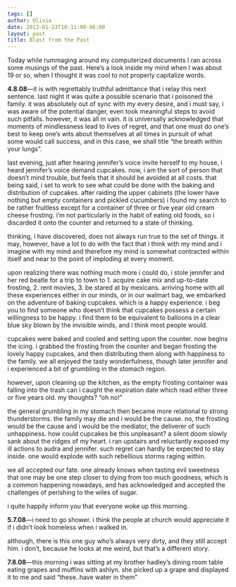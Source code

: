 ```yaml
---
tags: []
author: Olivia
date: 2013-01-23T16:11:00-06:00
layout: post
title: Blast from the Past
---
```


Today while rummaging around my computerized documents I ran across some musings of the past. Here’s a look inside my mind when I was about 19 or so, when I thought it was cool to not properly capitalize words.

**4.8.08**—it is with regrettably truthful admittance that i relay this next sentence. last night it was quite a possible scenario that i poisoned the family. it was absolutely out of sync with my every desire, and i must say, i was aware of the potential danger, even took meaningful steps to avoid such pitfalls. however, it was all in vain. it is universally acknowledged that moments of mindlessness lead to lives of regret, and that one must do one’s best to keep one’s wits about themselves at all times in pursuit of what some would call success, and in this case, we shall title “the breath within your lungs”. 

last evening, just after hearing jennifer’s voice invite herself to my house, i heard jennifer’s voice demand cupcakes. now, i am the sort of person that doesn’t mind trouble, but feels that it should be avoided at all costs. that being said, i set to work to see what could be done with the baking and distribution of cupcakes. after raiding the upper cabinets (the lower have nothing but empty containers and pickled cucumbers) i found my search to be rather fruitless except for a container of three or five year old cream cheese frosting. i’m not particularly in the habit of eating old foods, so i discarded it onto the counter and returned to a state of thinking.

thinking, i have discovered, does not always run true to the set of things. it may, however, have a lot to do with the fact that i think with my mind and i imagine with my mind and therefore my mind is somewhat contracted within itself and near to the point of imploding at every moment.

upon realizing there was nothing much more i could do, i stole jennifer and her red beatle for a trip to town to 1. acquire cake mix and up-to-date frosting, 2. rent movies, 3. be stared at by mexicans. arriving home with all these experiences either in our minds, or in our walmart bag, we embarked on the adventure of baking cupcakes. which is a happy experience. i beg you to find someone who doesn’t think that cupcakes possess a certain willingness to be happy. i find them to be equivalent to balloons in a clear blue sky blown by the invisible winds, and i think most people would. 

cupcakes were baked and cooled and setting upon the counter. now begins the icing. i grabbed the frosting from the counter and began frosting the lovely happy cupcakes, and then distributing them along with happiness to the family. we all enjoyed the tasty wonderfulness, though later jennifer and i experienced a bit of grumbling in the stomach region. 

however, upon cleaning up the kitchen, as the empty frosting container was falling into the trash can i caught the expiration date which read either three or five years old. my thoughts? “oh no!” 

the general grumbling in my stomach then became more relational to strong thunderstorms. the family may die and i would be the cause. no, the frosting would be the cause and i would be the mediator, the deliverer of such unhappiness. how could cupcakes be this unpleasant? a silent doom slowly sank about the ridges of my heart. i ran upstairs and reluctantly exposed my ill actions to audra and jennifer. such regret can hardly be expected to stay inside. one would explode with such rebellious storms raging within. 

we all accepted our fate. one already knows when tasting evil sweetness that one may be one step closer to dying from too much goodness, which is a common happening nowadays, and has acknowledged and accepted the challenges of perishing to the wiles of sugar. 

i quite happily inform you that everyone woke up this morning. 

**5.7.08**—i need to go shower. i think the people at church would appreciate it if i didn’t look homeless when i walked in.

although, there is this one guy who’s always very dirty, and they still accept him. i don’t, because he looks at me weird, but that’s a different story.

**7.8.08**—this morning i was sitting at my brother hadley’s dining room table eating grapes and muffins with ashlyn. she picked up a grape and displayed it to me and said “these..have water in them”
